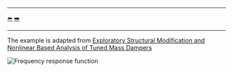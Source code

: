 ***
[⬅️](../012/README.md "Previous example")
[➡️](../014/README.md "Next example")
***

The example is adapted from [Exploratory Structural Modification and Nonlinear Based Analysis of Tuned Mass Dampers](http://dx.doi.org/10.1088/1742-6596/2721/1/012016)

![Frequency response function](FRF.png)
